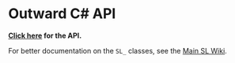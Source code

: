 # Outward C# API

<b>[Click here](https://sinaioutlander.github.io/_docfx/api/SideLoader.html) for the API.</b>

For better documentation on the `SL_` classes, see the [Main SL Wiki](https://sinaioutlander.github.io/#/).